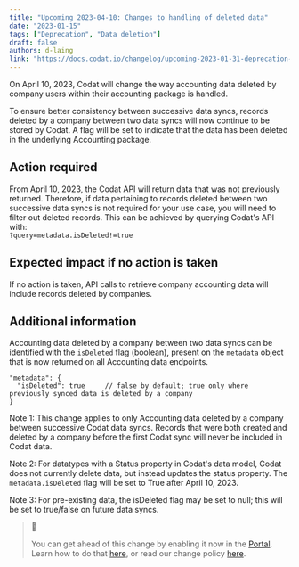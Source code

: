 ```yaml
---
title: "Upcoming 2023-04-10: Changes to handling of deleted data"
date: "2023-01-15"
tags: ["Deprecation", "Data deletion"]
draft: false
authors: d-laing
link: "https://docs.codat.io/changelog/upcoming-2023-01-31-deprecation-of-uat-environment"
---
```


On April 10, 2023, Codat will change the way accounting data deleted by company users within their accounting package is handled.

<!--truncate-->

To ensure better consistency between successive data syncs, records deleted by a company between two data syncs will now continue to be stored by Codat. A flag will be set to indicate that the data has been deleted in the underlying Accounting package.

## Action required

From April 10, 2023, the Codat API will return data that was not previously returned. Therefore, if data pertaining to records deleted between two successive data syncs is not required for your use case, you will need to filter out deleted records. This can be achieved by querying Codat's API with:  
`?query=metadata.isDeleted!=true`

## Expected impact if no action is taken

If no action is taken, API calls to retrieve company accounting data will include records deleted by companies.

## Additional information

Accounting data deleted by a company between two data syncs can be identified with the `isDeleted` flag (boolean), present on the `metadata` object that is now returned on all Accounting data endpoints.

```text
"metadata": {
  "isDeleted": true     // false by default; true only where previously synced data is deleted by a company
}
```

Note 1: This change applies to only Accounting data deleted by a company between successive Codat data syncs. Records that were both created and deleted by a company before the first Codat sync will never be included in Codat data.

Note 2: For datatypes with a Status property in Codat's data model, Codat does not currently delete data, but instead updates the status property. The `metadata.isDeleted` flag will be set to True after April 10, 2023.

Note 3: For pre-existing data, the isDeleted flag may be set to null; this will be set to true/false on future data syncs.

> 📘
>
> You can get ahead of this change by enabling it now in the [Portal](https://app.codat.io/developers/api-deprecations). Learn how to do that [here](doc:portal-for-developers), or read our change policy [here](doc:change-policy).
